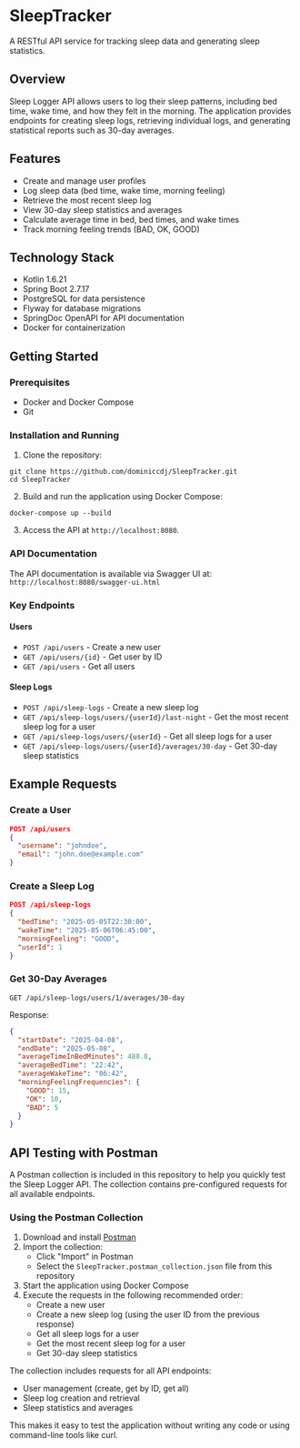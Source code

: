 # SleepTracker

A RESTful API service for tracking sleep data and generating sleep statistics.

## Overview

Sleep Logger API allows users to log their sleep patterns, including bed time, wake time, and how they felt in the morning. The application provides endpoints for creating sleep logs, retrieving individual logs, and generating statistical reports such as 30-day averages.

## Features

- Create and manage user profiles
- Log sleep data (bed time, wake time, morning feeling)
- Retrieve the most recent sleep log
- View 30-day sleep statistics and averages
- Calculate average time in bed, bed times, and wake times
- Track morning feeling trends (BAD, OK, GOOD)

## Technology Stack

- Kotlin 1.6.21
- Spring Boot 2.7.17
- PostgreSQL for data persistence
- Flyway for database migrations
- SpringDoc OpenAPI for API documentation
- Docker for containerization

## Getting Started

### Prerequisites

- Docker and Docker Compose
- Git

### Installation and Running

1. Clone the repository:

```
git clone https://github.com/dominiccdj/SleepTracker.git
cd SleepTracker
```

2. Build and run the application using Docker Compose:

```
docker-compose up --build
```

3. Access the API at `http://localhost:8080`.

### API Documentation
The API documentation is available via Swagger UI at: `http://localhost:8080/swagger-ui.html`

### Key Endpoints

#### Users

- `POST /api/users` - Create a new user
- `GET /api/users/{id}` - Get user by ID
- `GET /api/users` - Get all users


#### Sleep Logs

- `POST /api/sleep-logs` - Create a new sleep log
- `GET /api/sleep-logs/users/{userId}/last-night` - Get the most recent sleep log for a user
- `GET /api/sleep-logs/users/{userId}` - Get all sleep logs for a user
- `GET /api/sleep-logs/users/{userId}/averages/30-day` - Get 30-day sleep statistics


## Example Requests

### Create a User

```json
POST /api/users
{
  "username": "johndoe",
  "email": "john.doe@example.com"
}
```


### Create a Sleep Log

```json
POST /api/sleep-logs
{
  "bedTime": "2025-05-05T22:30:00",
  "wakeTime": "2025-05-06T06:45:00",
  "morningFeeling": "GOOD",
  "userId": 1
}
```


### Get 30-Day Averages

```
GET /api/sleep-logs/users/1/averages/30-day
```

Response:

```json
{
  "startDate": "2025-04-08",
  "endDate": "2025-05-08",
  "averageTimeInBedMinutes": 480.0,
  "averageBedTime": "22:42",
  "averageWakeTime": "06:42",
  "morningFeelingFrequencies": {
    "GOOD": 15,
    "OK": 10,
    "BAD": 5
  }
}
```

## API Testing with Postman

A Postman collection is included in this repository to help you quickly test the Sleep Logger API. The collection contains pre-configured requests for all available endpoints.

### Using the Postman Collection

1. Download and install [Postman](https://www.postman.com/downloads/)
2. Import the collection:
    - Click "Import" in Postman
    - Select the `SleepTracker.postman_collection.json` file from this repository
3. Start the application using Docker Compose
4. Execute the requests in the following recommended order:
    - Create a new user
    - Create a new sleep log (using the user ID from the previous response)
    - Get all sleep logs for a user
    - Get the most recent sleep log for a user
    - Get 30-day sleep statistics

The collection includes requests for all API endpoints:

- User management (create, get by ID, get all)
- Sleep log creation and retrieval
- Sleep statistics and averages

This makes it easy to test the application without writing any code or using command-line tools like curl.